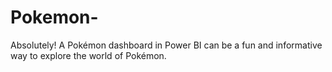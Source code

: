 # Pokemon-
Absolutely! A Pokémon dashboard in Power BI can be a fun and informative way to explore the world of Pokémon. 
